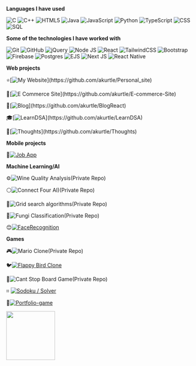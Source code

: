 **Languages I have used**

![C](https://img.shields.io/badge/-C-000000?style=flat&logo=C)
![C++](https://img.shields.io/badge/C++-000000?style=flat&logo=c%2B%2B)
![HTML5](https://img.shields.io/badge/-HTML5-000000?style=flat&logo=HTML5)
![Java](https://img.shields.io/badge/java-000000?style=flat&logo=openjdk&logoColor=white)
![JavaScript](https://img.shields.io/badge/-JavaScript-000000?style=flat&logo=javascript)
![Python](https://img.shields.io/badge/-Python-000000?style=flat&logo=python)
![TypeScript](https://img.shields.io/badge/-TypeScript-000000?style=flat&logo=typescript&logoColor=007ACC)
![CSS](https://img.shields.io/badge/css3-000000?logo=css3&logoColor=blue)
![SQL](https://img.shields.io/badge/-SQL-000000?style=flat&logo=MySQL)

**Some of the technologies I have worked with**

![Git](https://img.shields.io/badge/-Git-000000?style=flat&logo=git&logoColor=F05032)
![GitHub](https://img.shields.io/badge/-GitHub-000000?style=flat&logo=github&logoColor=FFFFFF)
![jQuery](https://img.shields.io/badge/-jQuery-000000?style=flat&logo=jQuery&logoColor=0769AD)
![Node JS](https://img.shields.io/badge/-Node.js-000000?style=flat&logo=node.js&logoColor=339933)
![React](https://img.shields.io/badge/-React-000000?style=flat&logo=React&logoColor=61DAFB)
![TailwindCSS](https://img.shields.io/badge/tailwindcss-000000?style=flat&logo=tailwind-css&logoColor=231287B1)
![Bootstrap](https://img.shields.io/badge/bootstrap-000000?style=flat&logo=bootstrap&logoColor=6933FF)
![Firebase](https://img.shields.io/badge/Firebase-000000?style=flat&logo=Firebase&logoColor=23039BE5)
![Postgres](https://img.shields.io/badge/postgres-000000?style=flat&logo=postgresql&logoColor=23316192)
![EJS](https://img.shields.io/badge/%3C%25%3E-EJS-000000?style=flat&logo=EJS&logoColor=000000&labelColor=000000&color=000000)
![Next JS](https://img.shields.io/badge/Next-black?style=flat&logo=next.js&logoColor=white)
![React Native](https://img.shields.io/badge/react_native-000000?style=flat&logo=react&logoColor=%2361DAFB)

**Web projects**

⭐️[![My Website](https://img.shields.io/badge/Personal_Site-_)](https://github.com/akurtle/Personal_site)

🛒[![E Commerce Site](https://img.shields.io/badge/E_Commerce_Site-_)](https://github.com/akurtle/E-commerce-Site)

📝[![Blog](https://img.shields.io/badge/Blog-_)](https://github.com/akurtle/BlogReact)

🎓[![LearnDSA](https://img.shields.io/badge/LearnDSA-_)](https://github.com/akurtle/LearnDSA)

💭[![Thoughts](https://img.shields.io/badge/Thoughts-_)](https://github.com/akurtle/Thoughts)

**Mobile projects**

📱[![Job App](https://img.shields.io/badge/Job_App-blue)](https://github.com/akurtle/JobApp)

**Machine Learning/AI**

⚙️![Wine Quality Analysis](https://img.shields.io/badge/Wine_Quality-gray)(Private Repo)

⚪![Connect Four AI)](https://img.shields.io/badge/Connect_Four_AI-gray)(Private Repo)

🏁![Grid search algorithms](https://img.shields.io/badge/Grid_search-gray)(Private Repo)

🍄![Fungi Classification](https://img.shields.io/badge/Fungi_Classification-gray)(Private Repo)

😊[![FaceRecognition](https://img.shields.io/badge/FaceRecognition-gray)](https://github.com/akurtle/FaceRecognition)

**Games**

🎮![Mario Clone](https://img.shields.io/badge/Mario_Clone-green)(Private Repo)

🐦[![Flappy Bird Clone](https://img.shields.io/badge/Flappy_Bird_Clone-green)](https://github.com/akurtle/FlappyBirdClone)

🎲![Cant Stop Board Game](https://img.shields.io/badge/Cant_Stop-green)(Private Repo)

⌗ [![Sodoku / Solver](https://img.shields.io/badge/Sodoku-green)](https://github.com/akurtle/Sodoku)

🧑[![Portfolio-game](https://img.shields.io/badge/Portfolio_Game-green)](https://github.com/akurtle/portfolio-game)

<img align="" height='130px' src="https://github-readme-stats.vercel.app/api/top-langs/?username=akurtle&hide_title=true&layout=compact&bg_color=0,73FA79,73FDFF,7A81FF&theme=graywhite" />
